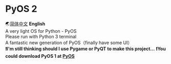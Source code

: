 # PyOS 2
:earth_asia:[简体中文](https://github.com/XxdMkbMark/PyOS-2) **English**\
A very light OS for Python - PyOS\
Please run with Python 3 terminal\
A fantastic new generation of PyOS（finally have some UI）\
**:exclamation:I'm still thinking should I use Pygame or PyQT to make this project...**
**:exclamation:You could download PyOS 1 at [PyOS](https://github.com/XxdMkbMark/PyOS/releases)**
